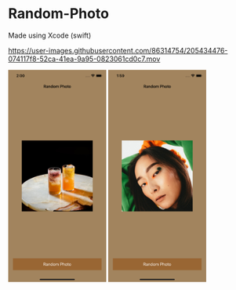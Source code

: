 # Random-Photo
Made using Xcode (swift)

https://user-images.githubusercontent.com/86314754/205434476-074117f8-52ca-41ea-9a95-0823061cd0c7.mov

<img src="Screenshots/ss1.png" width=200px>  <img src="Screenshots/ss2.png" width=200px>
